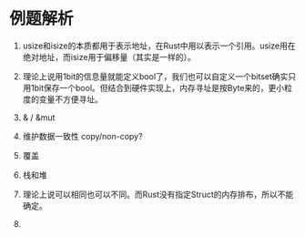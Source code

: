 # 例题解析
1. usize和isize的本质都用于表示地址，在Rust中用以表示一个引用。usize用在绝对地址，而isize用于偏移量（其实是一样的）。
2. 理论上说用1bit的信息量就能定义bool了，我们也可以自定义一个bitset确实只用1bit保存一个bool。但结合到硬件实现上，内存寻址是按Byte来的，更小粒度的变量不方便寻址。
3. & / &mut 
4. 维护数据一致性
copy/non-copy?
5. 覆盖
6. 栈和堆
7. 理论上说可以相同也可以不同。而Rust没有指定Struct的内存排布，所以不能确定。

8. 